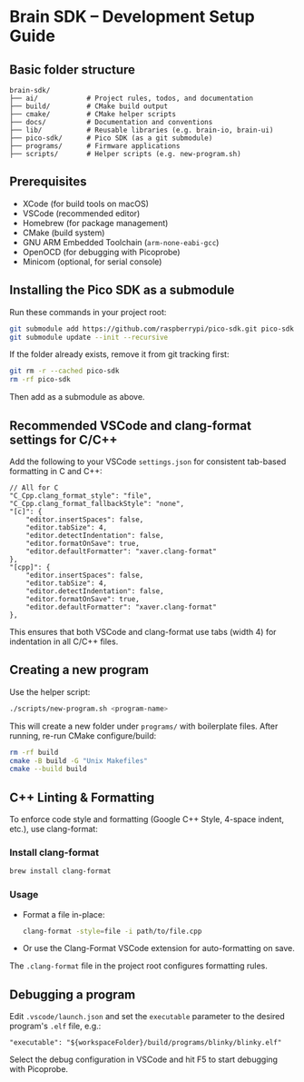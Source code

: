# Brain SDK – Development Setup Guide

## Basic folder structure
```
brain-sdk/
├── ai/            # Project rules, todos, and documentation
├── build/         # CMake build output
├── cmake/         # CMake helper scripts
├── docs/          # Documentation and conventions
├── lib/           # Reusable libraries (e.g. brain-io, brain-ui)
├── pico-sdk/      # Pico SDK (as a git submodule)
├── programs/      # Firmware applications
├── scripts/       # Helper scripts (e.g. new-program.sh)
```

## Prerequisites
- XCode (for build tools on macOS)
- VSCode (recommended editor)
- Homebrew (for package management)
- CMake (build system)
- GNU ARM Embedded Toolchain (`arm-none-eabi-gcc`)
- OpenOCD (for debugging with Picoprobe)
- Minicom (optional, for serial console)

## Installing the Pico SDK as a submodule
Run these commands in your project root:
```sh
git submodule add https://github.com/raspberrypi/pico-sdk.git pico-sdk
git submodule update --init --recursive
```
If the folder already exists, remove it from git tracking first:
```sh
git rm -r --cached pico-sdk
rm -rf pico-sdk
```
Then add as a submodule as above.

## Recommended VSCode and clang-format settings for C/C++

Add the following to your VSCode `settings.json` for consistent tab-based formatting in C and C++:

```jsonc
// All for C
"C_Cpp.clang_format_style": "file",
"C_Cpp.clang_format_fallbackStyle": "none",
"[c]": {
	"editor.insertSpaces": false,
	"editor.tabSize": 4,
	"editor.detectIndentation": false,
	"editor.formatOnSave": true,
	"editor.defaultFormatter": "xaver.clang-format"
},
"[cpp]": {
	"editor.insertSpaces": false,
	"editor.tabSize": 4,
	"editor.detectIndentation": false,
	"editor.formatOnSave": true,
	"editor.defaultFormatter": "xaver.clang-format"
},
```

This ensures that both VSCode and clang-format use tabs (width 4) for indentation in all C/C++ files.

## Creating a new program
Use the helper script:
```sh
./scripts/new-program.sh <program-name>
```
This will create a new folder under `programs/` with boilerplate files. After running, re-run CMake configure/build:
```sh
rm -rf build
cmake -B build -G "Unix Makefiles"
cmake --build build
```


## C++ Linting & Formatting
To enforce code style and formatting (Google C++ Style, 4-space indent, etc.), use clang-format:

### Install clang-format
```sh
brew install clang-format
```

### Usage
- Format a file in-place:
	```sh
	clang-format -style=file -i path/to/file.cpp
	```
- Or use the Clang-Format VSCode extension for auto-formatting on save.

The `.clang-format` file in the project root configures formatting rules.

## Debugging a program
Edit `.vscode/launch.json` and set the `executable` parameter to the desired program's `.elf` file, e.g.:
```jsonc
"executable": "${workspaceFolder}/build/programs/blinky/blinky.elf"
```
Select the debug configuration in VSCode and hit F5 to start debugging with Picoprobe.
